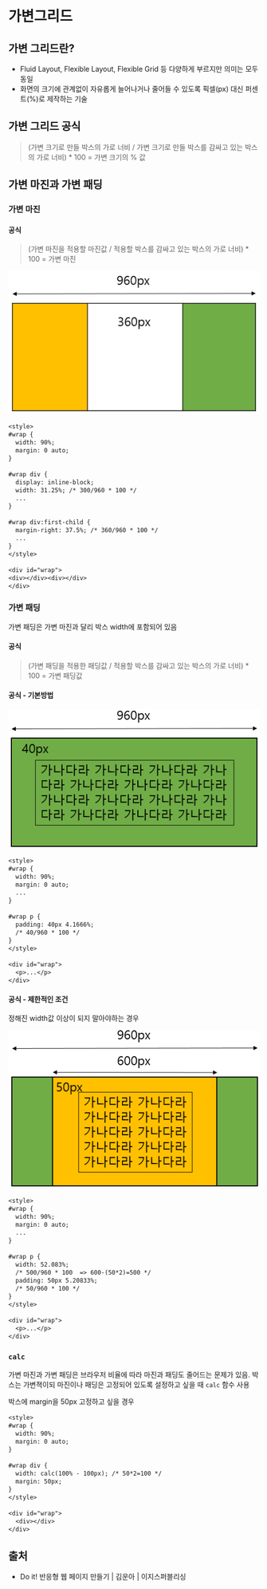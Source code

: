# 가변그리드

## 가변 그리드란?

* Fluid Layout, Flexible Layout, Flexible Grid 등 다양하게 부르지만 의미는 모두 동일
* 화면의 크기에 관계없이 자유롭게 늘어나거나 줄어들 수 있도록 픽셀\(px\) 대신 퍼센트\(%\)로 제작하는 기술

## 가변 그리드 공식

> \(가변 크기로 만들 박스의 가로 너비 / 가변 크기로 만들 박스를 감싸고 있는 박스의 가로 너비\) \* 100 = 가변 크기의 % 값

## 가변 마진과 가변 패딩

### 가변 마진

#### 공식

> \(가변 마진을 적용할 마진값 / 적용할 박스를 감싸고 있는 박스의 가로 너비\) \* 100 = 가변 마진

![](../../.gitbook/assets/image%20%288%29.png)

```markup
<style>
#wrap {
  width: 90%;
  margin: 0 auto;
}

#wrap div {
  display: inline-block;
  width: 31.25%; /* 300/960 * 100 */
  ...
}

#wrap div:first-child {
  margin-right: 37.5%; /* 360/960 * 100 */
  ...
}
</style>

<div id="wrap">
<div></div><div></div>
</div>
```

### 가변 패딩

가변 패딩은 가변 마진과 달리 박스 width에 포함되어 있음

#### 공식

> \(가변 패딩을 적용한 패딩값 / 적용할 박스를 감싸고 있는 박스의 가로 너비\) \* 100 = 가변 패딩값

#### 공식 - 기본방법

![](../../.gitbook/assets/image%20%2810%29.png)

```markup
<style>
#wrap {
  width: 90%;
  margin: 0 auto;
  ...
}

#wrap p {
  padding: 40px 4.1666%;
  /* 40/960 * 100 */
}
</style>

<div id="wrap">
  <p>...</p>
</div>
```

#### 공식 - 제한적인 조건

정해진 width값 이상이 되지 말아야하는 경우

![](../../.gitbook/assets/image%20%289%29.png)

```markup
<style>
#wrap {
  width: 90%;
  margin: 0 auto;
  ...
}

#wrap p {
  width: 52.083%;
  /* 500/960 * 100  => 600-(50*2)=500 */
  padding: 50px 5.20833%;
  /* 50/960 * 100 */
}
</style>

<div id="wrap">
  <p>...</p>
</div>
```

### `calc`

가변 마진과 가변 패딩은 브라우저 비율에 따라 마진과 패딩도 줄어드는 문제가 있음. 박스는 가변젹이되 마진이나 패딩은 고정되어 있도록 설정하고 싶을 때 `calc` 함수 사용

박스에 margin을 50px 고정하고 싶을 경우

```markup
<style>
#wrap {
  width: 90%;
  margin: 0 auto;
}

#wrap div {
  width: calc(100% - 100px); /* 50*2=100 */
  margin: 50px;
}
</style>

<div id="wrap">
  <div></div>
</div>
```

## 출처

* Do it! 반응형 웹 페이지 만들기 \| 김운아 \| 이지스퍼블리싱

